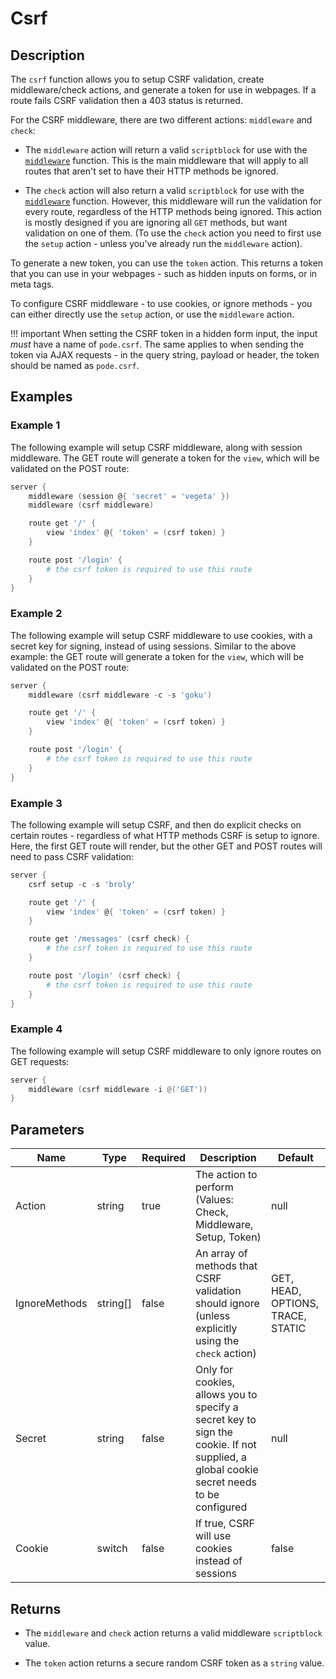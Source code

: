 # Csrf

## Description

The `csrf` function allows you to setup CSRF validation, create middleware/check actions, and generate a token for use in webpages. If a route fails CSRF validation then a 403 status is returned.

For the CSRF middleware, there are two different actions: `middleware` and `check`:

* The `middleware` action will return a valid `scriptblock` for use with the [`middleware`](../../Core/Middleware) function. This is the main middleware that will apply to all routes that aren't set to have their HTTP methods be ignored.

* The `check` action will also return a valid `scriptblock` for use with the [`middleware`](../../Core/Middleware) function. However, this middleware will run the validation for every route, regardless of the HTTP methods being ignored. This action is mostly designed if you are ignoring all `GET` methods, but want validation on one of them. (To use the `check` action you need to first use the `setup` action - unless you've already run the `middleware` action).

To generate a new token, you can use the `token` action. This returns a token that you can use in your webpages - such as hidden inputs on forms, or in meta tags.

To configure CSRF middleware - to use cookies, or ignore methods - you can either directly use the `setup` action, or use the `middleware` action.

!!! important
    When setting the CSRF token in a hidden form input, the input *must* have a name of `pode.csrf`. The same applies to when sending the token via AJAX requests - in the query string, payload or header, the token should be named as `pode.csrf`.

## Examples

### Example 1

The following example will setup CSRF middleware, along with session middleware. The GET route will generate a token for the `view`, which will be validated on the POST route:

```powershell
server {
    middleware (session @{ 'secret' = 'vegeta' })
    middleware (csrf middleware)

    route get '/' {
        view 'index' @{ 'token' = (csrf token) }
    }

    route post '/login' {
        # the csrf token is required to use this route
    }
}
```

### Example 2

The following example will setup CSRF middleware to use cookies, with a secret key for signing, instead of using sessions. Similar to the above example: the GET route will generate a token for the `view`, which will be validated on the POST route:

```powershell
server {
    middleware (csrf middleware -c -s 'goku')

    route get '/' {
        view 'index' @{ 'token' = (csrf token) }
    }

    route post '/login' {
        # the csrf token is required to use this route
    }
}
```

### Example 3

The following example will setup CSRF, and then do explicit checks on certain routes - regardless of what HTTP methods CSRF is setup to ignore. Here, the first GET route will render, but the other GET and POST routes will need to pass CSRF validation:

```powershell
server {
    csrf setup -c -s 'broly'

    route get '/' {
        view 'index' @{ 'token' = (csrf token) }
    }

    route get '/messages' (csrf check) {
        # the csrf token is required to use this route
    }

    route post '/login' (csrf check) {
        # the csrf token is required to use this route
    }
}
```

### Example 4

The following example will setup CSRF middleware to only ignore routes on GET requests:

```powershell
server {
    middleware (csrf middleware -i @('GET'))
}
```

## Parameters

| Name | Type | Required | Description | Default |
| ---- | ---- | -------- | ----------- | ------- |
| Action | string | true | The action to perform (Values: Check, Middleware, Setup, Token) | null |
| IgnoreMethods | string[] | false | An array of methods that CSRF validation should ignore (unless explicitly using the `check` action) | GET, HEAD, OPTIONS, TRACE, STATIC |
| Secret | string | false | Only for cookies, allows you to specify a secret key to sign the cookie. If not supplied, a global cookie secret needs to be configured | null |
| Cookie | switch | false | If true, CSRF will use cookies instead of sessions | false |

## Returns

* The `middleware` and `check` action returns a valid middleware `scriptblock` value.

* The `token` action returns a secure random CSRF token as a `string` value.